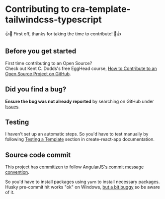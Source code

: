 # Contributing to cra-template-tailwindcss-typescript

👍🎉 First off, thanks for taking the time to contribute! 🎉👍

## Before you get started

First time contributing to an Open Source?  
Check out Kent C. Dodds's free EggHead course, [How to Contribute to an Open Source Project on GitHub](https://egghead.io/courses/how-to-contribute-to-an-open-source-project-on-github).

## Did you find a bug?

**Ensure the bug was not already reported** by searching on GitHub under [Issues](https://github.com/dance2die/cra-template-tailwindcss-typescript/issues).

## Testing

I haven't set up an automatic steps. So you'd have to test manually by following [Testing a Template](https://create-react-app.dev/docs/custom-templates/#testing-a-template) section in create-react-app documentation.

## Source code commit

This project has [commitizen](https://www.npmjs.com/package/commitizen) to follow [AngularJS's commit message convention](https://github.com/angular/angular.js/blob/master/DEVELOPERS.md#-git-commit-guidelines).

So you'd have to install packages using `yarn` to install necessary packages.  
Husky pre-commit hit works "ok" on Windows, [but a bit buggy](https://github.com/commitizen/cz-cli/issues/709) so be aware of it.
